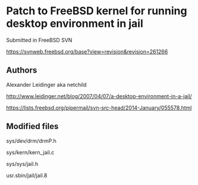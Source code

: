 # Patch to FreeBSD kernel for running desktop environment in jail

Submitted in FreeBSD SVN

https://svnweb.freebsd.org/base?view=revision&revision=261266

## Authors
Alexander Leidinger aka netchild

http://www.leidinger.net/blog/2007/04/07/a-desktop-environment-in-a-jail/

https://lists.freebsd.org/pipermail/svn-src-head/2014-January/055578.html

## Modified files
sys/dev/drm/drmP.h

sys/kern/kern_jail.c

sys/sys/jail.h

usr.sbin/jail/jail.8
